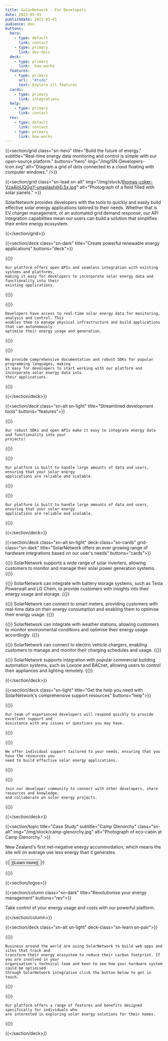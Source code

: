 ```yaml
---
title: SolarNetwork - For Developers
date: 2023-05-01
publishdate: 2023-05-01
audience: dev
buttons:
  hero:
    - type: default
      link: contact
    - type: primary
      link: dev-docs
  deck:
    - type: primary
      link:  how-works
  features:
    - type: primary
      url:  "#todo"
      text: Explore all features
  cards:
    - type: primary
      link: integrations
  help:
    - type: primary
      link: contact
  rev:
    - type: default
      link: contact
    - type: primary
      link: how-works
---
```

{{<section/grid
  class="sn-hero"
  title="Build the future of energy."
  subtitle="Real-time energy data monitoring and control is simple with our open-source platform."
  buttons="hero"
  img="/img/SN-Developers-Icon.svg"
  alt="Diagram a grid of dots connected to a cloud floating with computer windows." />}}

{{<section/grid
  class="sn-lead sn-alt"
  img="/img/stock/thomas-coker-Vza4joUQGgY-unsplash@0.5x.jpg"
  alt="Photograph of a field filled with solar panels." >}}

<p>
  SolarNetwork provides developers with the tools to quickly and easily build effective
  solar energy applications tailored to their needs. Whether that is EV charger management,
  or an automated grid demand response, our API integration capabilities mean our users can
  build a solution that simplifies their entire energy ecosystem.
</p>

{{</section/grid>}}

{{<section/deck class="sn-dark" title="Create powerful renewable energy applications" buttons="deck">}}

  {{<deck-card title="Simple Integration"
    img="/img/SN-Dev-Simple-Integration.svg"
    alt="Diagram of globe with orbiting moons with plus symbols inside them." >}}

    Our platform offers open APIs and seamless integration with existing systems and platforms,
    making it easy for developers to incorporate solar energy data and functionality into their
    existing applications.

  {{</deck-card>}}

  {{<deck-card title="Seamless Oversight"
    img="/img/SN-Dev-Simple-Oversight.svg"
    alt="Diagram of a computer screen displaying a line chart." >}}

    Developers have access to real-time solar energy data for monitoring, analysis and control. This
    enables them to manage physical infrastructure and build applications that can autonomously
    optimise their energy usage and generation.

  {{</deck-card>}}

  {{<deck-card title="Solution Focused"
    img="/img/SN-Dev-Simple-Focused.svg"
    alt="Diagram of three circles connected with a backwards S-shaped line." >}}

    We provide comprehensive documentation and robust SDKs for popular programming languages, making
    it easy for developers to start working with our platform and incorporate solar energy data into
    their applications.

  {{</deck-card>}}

{{</section/deck>}}

{{<section/deck class="sn-alt sn-light" title="Streamlined development tools" buttons="features">}}

  {{<deck-card title="Powerful Developer-led Tools"
      img="/img/SN-DEV-Tools.svg"
      alt="Diagram of vertically stacked squares with a lightning bolt on top, surrounded by orbiting clouds." >}}

    Our robust SDKs and open APIs make it easy to integrate energy data and functionality into your
    projects!

  {{</deck-card>}}

  {{<deck-card title="Scalability"
      img="/img/SN-DEV-Scale.svg"
      alt="Diagram of overlapping vertically oriented ovals." >}}

    Our platform is built to handle large amounts of data and users, ensuring that your solar energy
    applications are reliable and scalable.

  {{</deck-card>}}

  {{<deck-card title="High-Level Security Protocols"
      img="/img/SN-DEV-Security.svg"
      alt="Diagram of padlock surrounded by orbiting dots." >}}

    Our platform is built to handle large amounts of data and users, ensuring that your solar energy
    applications are reliable and scalable.

  {{</deck-card>}}

{{</section/deck>}}

{{<section/deck class="sn-alt sn-light" deck-class="sn-cards" grid-class="sn-dark"
  title="SolarNetwork offers an ever growing range of hardware integrations based on our user's needs"
  buttons="cards">}}

  {{<column class="sn-info-card" title="Solar Inverters" >}}
    SolarNetwork supports a wide range of solar inverters, allowing customers to monitor and manage
    their solar power generation systems.
  {{</column>}}

  {{<column class="sn-info-card" title="Battery Systems Storage" >}}
    SolarNetwork can integrate with battery storage systems, such as Tesla Powerwall and LG Chem, to
    provide customers with insights into their energy usage and storage.
  {{</column>}}

  {{<column class="sn-info-card" title="Smart Meters" >}}
    SolarNetwork can connect to smart meters, providing customers with real-time data on their
    energy consumption and enabling them to optimise their energy usage.
  {{</column>}}

  {{<column class="sn-info-card" title="Weather Stations" >}}
    SolarNetwork can integrate with weather stations, allowing customers to monitor environmental
    conditions and optimise their energy usage accordingly.
  {{</column>}}

  {{<column class="sn-info-card" title="Electric Vehicle Chargers" >}}
    SolarNetwork can connect to electric vehicle chargers, enabling customers to manage and monitor
    their charging schedules and usage.
  {{</column>}}

  {{<column class="sn-info-card" title="Building Automation Systems" >}}
    SolarNetwork supports integration with popular commercial building automation systems, such as
    Loxone and BACnet, allowing users to control their appliances and lighting remotely.
  {{</column>}}

{{</section/deck>}}

{{<section/deck class="sn-light" title="Get the help you need with SolarNetwork's comprehensive support resources" buttons="help">}}

  {{<deck-card title="Developer-to-Developer Support"
      img="/img/SN-Dev-Dev-Support.svg"
      alt="Diagram of globe with orbiting clouds and circles with human head icons inside them." >}}

    Our team of experienced developers will respond quickly to provide excellent support and
    assistance with any issues or questions you may have.

  {{</deck-card>}}

  {{<deck-card title="Personalised Support"
    img="/img/SN-Dev-Personalised-Support.svg"
    alt="Diagram of a human head icon with orbiting pointer cursor, chat bubble, and checkmark." >}}

    We offer individual support tailored to your needs, ensuring that you have the resources you
    need to build effective solar energy applications.

  {{</deck-card>}}

  {{<deck-card title="Developer Community"
    img="/img/SN-Dev-Dev-Community.svg"
    alt="Diagram of globe with orbiting clouds and 4 circles with human head icons inside them." >}}

    Join our developer community to connect with other developers, share resources and knowledge,
    and collaborate on solar energy projects.

  {{</deck-card>}}

{{</section/deck>}}

{{<section/topic title="Case Study" subtitle="Camp Glenorchy"
  class="sn-alt"
  img="/img/stock/camp-glenorchy.jpg"
  alt="Photograph of eco-cabin at Camp Glenorchy." >}}

<p>New Zealand's first net-negative energy accommodation, which means the site will on average use
less energy than it generates.</p>

<p>{{<button type="link" url="#todo">}}Learn more{{</button>}}</p>
{{</section/topic>}}

{{<section/logos>}}

{{<section/column class="sn-dark" title="Revolutionise your energy management" buttons="rev">}}

  Take control of your energy usage and costs with our powerful platform.

{{</section/column>}}

{{<section/deck class="sn-alt sn-light" deck-class="sn-learn sn-pair">}}

  {{<deck-link-card class="sn-main" title="For Business" subtitle="Sustainable business just got a little simpler."
      logo="/img/SN-Business-Icon.svg"
      alt="Sun shining over a factory with solar panels, connected to a grid-scale battery, connected to an electric bus."
      url="/"
      link="Learn more" >}}

    Business around the world are using SolarNetwork to build web apps and sites that track and
    transform their energy ecosystem to reduce their carbon footprint. If you are involved in your
    organisation's technical team and keen to see how your hardware system could be optimised
    through SolarNetwork integration click the button below to get in touch.

  {{</deck-link-card>}}

  {{<deck-link-card class="sn-home" title="For Home" subtitle="Discover the benefits of solar power at home."
      logo="/img/SN-Home-Icon.svg"
      alt="Sun shining over a factory with solar panels, connected to a grid-scale battery, connected to an electric bus."
      url="/homes.html"
      link="Learn more" >}}

    Our platform offers a range of features and benefits designed specifically for individuals who
    are interested in exploring solar energy solutions for their homes.

  {{</deck-link-card>}}

{{</section/deck>}}
